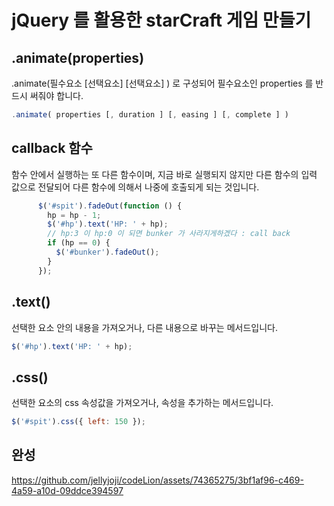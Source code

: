 # jQuery 를 활용한 starCraft 게임 만들기

## .animate(properties)
.animate(필수요소 [선택요소] [선택요소] ) 로 구성되어 필수요소인 properties 를 반드시 써줘야 합니다.
```js
.animate( properties [, duration ] [, easing ] [, complete ] )
```

## callback 함수
함수 안에서 실행하는 또 다른 함수이며, 지금 바로 실행되지 않지만 다른 함수의 입력 값으로 전달되어 다른 함수에 의해서 나중에 호출되게 되는 것입니다. 
```js
      $('#spit').fadeOut(function () {
        hp = hp - 1;
        $('#hp').text('HP: ' + hp);
        // hp:3 이 hp:0 이 되면 bunker 가 사라지게하겠다 : call back
        if (hp == 0) {
          $('#bunker').fadeOut();
        }
      });
```

## .text()
선택한 요소 안의 내용을 가져오거나, 다른 내용으로 바꾸는 메서드입니다.
```js
$('#hp').text('HP: ' + hp);
```

## .css() 
선택한 요소의 css 속성값을 가져오거나, 속성을 추가하는 메서드입니다.
```js
$('#spit').css({ left: 150 });
```

## 완성
https://github.com/jellyjoji/codeLion/assets/74365275/3bf1af96-c469-4a59-a10d-09ddce394597

